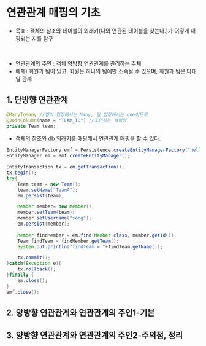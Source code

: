# 연관관계 매핑의 기초

- 목표 : 객체의 참조와 테이블의 외래키(나와 연관된 테이블을 찾는다.)가 어떻게 매핑되는 지를 탐구
<br/>

- 연관관계의 주인 :  객체 양방향 연관관계를 관리하는 주체
- 예제) 회원과 팀이 있고, 회원은 하나의 팀에만 소속될 수 있으며, 회원과 팀은 다대일 관계

## 1.  단방향 연관관계
```java
@ManyToMany //멤버 입장에서는 Many, 팀 입장에서는 one이므로
@JoinColumn(name = "TEAM_ID") //조인하는 컬럼명
private Team team;

```
- 객체의 참조와 db 외래키를 매핑해서 연관관계 매핑을 할 수 있다.

```java
EntityManagerFactory emf = Persistence.createEntityManagerFactory("hello");
EntityManager em = emf.createEntityManager();

EntityTransaction tx = em.getTransaction();
tx.begin();
try{
    Team team = new Team();
    team.setName("TeamA");
    em.persist(team);

    Member member= new Member();
    member.setTeam(team);
    member.setUsername("song");
    em.persist(member);
    
    Member findMember = em.find(Member.class, member.getId());
    Team findTeam = findMember.getTeam();
    System.out.println("findTeam = "+findTeam.getName());

    tx.commit();
}catch(Exception e){
    tx.rollback();
}finally {
    em.close();
}
emf.close();
```


## 2. 양방향 연관관계와 연관관계의 주인1-기본
## 3. 양방향 연관관계와 연관관계의 주인2-주의점, 정리
## 